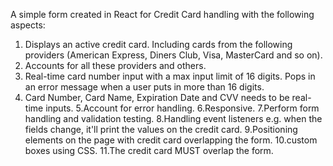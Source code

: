 A simple form created in React for Credit Card handling with the following aspects:

1. Displays an active credit card. Including cards from the following providers (American Express, Diners Club, Visa, MasterCard and so on).
2. Accounts for all these providers and others.
3. Real-time card number input with a max input limit of 16 digits. Pops in an error message when a user puts in more than 16 digits.
4. Card Number, Card Name, Expiration Date and CVV needs to be real-time inputs. 
5.Account for error handling.
6.Responsive.
7.Perform form handling and validation testing.
8.Handling event listeners e.g. when the fields change, it'll print the values on the credit card.
9.Positioning elements on the page with credit card overlapping the form.
10.custom boxes using CSS.
11.The credit card MUST overlap the form.
